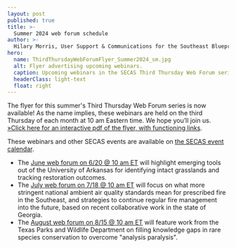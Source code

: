 ```yaml
---
layout: post
published: true
title: >-
  Summer 2024 web forum schedule
author: >-
  Hilary Morris, User Support & Communications for the Southeast Blueprint
hero:
  name: ThirdThursdayWebForumFlyer_Summer2024_sm.jpg
  alt: Flyer advertising upcoming webinars.
  caption: Upcoming webinars in the SECAS Third Thursday Web Forum series.
  headerClass: light-text
  float: right
---
```


The flyer for this summer's Third Thursday Web Forum series is now available! As the name implies, these webinars are held on the third Thursday of each month at 10 am Eastern time. We hope you’ll join us. [»Click here for an interactive pdf of the flyer, with functioning links](https://secassoutheast.org/pdf/ThirdThursdayWebForumFlyer_Summer2024_sm.pdf).

These webinars and other SECAS events are available on [the SECAS event calendar](https://secassoutheast.org/events).<!--more-->

- The [June web forum on 6/20 @ 10 am ET](https://calendar.google.com/calendar/event?eid=NjNnaGkydG9nNzZkcjE3cWlkb21qZmlkcnMgc2VjYXNzb3V0aGVhc3RAbQ&ctz=America/New_York) will highlight emerging tools out of the University of Arkansas for identifying intact grasslands and tracking restoration outcomes.
- The [July web forum on 7/18 @ 10 am ET](https://calendar.google.com/calendar/event?eid=MDNwYzVpcDM0ZG05aW81aWE3cDNsbG82ZHAgc2VjYXNzb3V0aGVhc3RAbQ&ctz=America/New_York) will focus on what more stringent national ambient air quality standards mean for prescribed fire in the Southeast, and strategies to continue regular fire management into the future, based on recent collaborative work in the state of Georgia.
- The [August web forum on 8/15 @ 10 am ET](https://calendar.google.com/calendar/event?eid=MDJlOWR1Z3A4NDNyZHAyM2drZm9lZmk0dHEgc2VjYXNzb3V0aGVhc3RAbQ&ctz=America/New_York) will feature work from the Texas Parks and Wildlife Department on filling knowledge gaps in rare species conservation to overcome "analysis paralysis".
